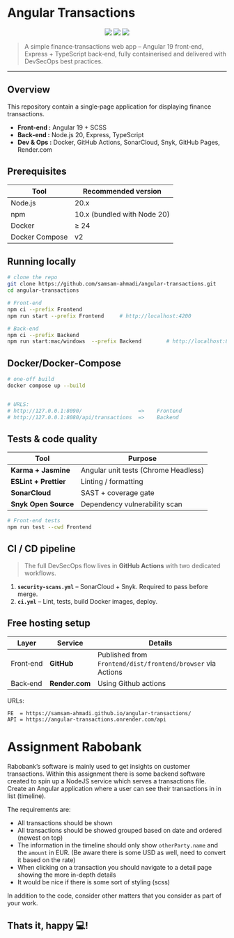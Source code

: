 
# Angular Transactions

<div align="center">
  <img src="https://img.shields.io/badge/Angular-19-red?logo=angular" />
  <img src="https://img.shields.io/badge/Docker-blue?logo=docker" />
  <img src="https://img.shields.io/badge/GitHub%20Actions-CI%2FCD-blue?logo=githubactions" />
</div>

> A simple finance‑transactions web app – Angular 19 front‑end, Express + TypeScript back‑end, fully containerised and delivered with DevSecOps best practices.


---

## Overview

This repository contain a single‑page application for displaying finance transactions.

* **Front‑end :** Angular 19 + SCSS
* **Back‑end :** Node.js 20, Express, TypeScript
* **Dev & Ops :** Docker, GitHub Actions, SonarCloud, Snyk, GitHub Pages, Render.com


## Prerequisites

| Tool           | Recommended version         |
| -------------- | --------------------------- |
| Node.js        | 20.x                        |
| npm            | 10.x (bundled with Node 20) |
| Docker         | ≥ 24                        |
| Docker Compose | v2                          |

## Running locally

```bash
# clone the repo
git clone https://github.com/samsam-ahmadi/angular-transactions.git
cd angular-transactions

# Front‑end
npm ci --prefix Frontend
npm run start --prefix Frontend     # http://localhost:4200

# Back‑end
npm ci --prefix Backend
npm run start:mac/windows  --prefix Backend        # http://localhost:8080/api
```


## Docker/Docker‑Compose

```bash
# one‑off build
docker compose up --build 


# URLS:
# http://127.0.0.1:8090/                  =>    Frontend
# http://127.0.0.1:8080/api/transactions  =>    Backend
```


## Tests & code quality

| Tool                  | Purpose                              |
| --------------------- | ------------------------------------ |
| **Karma + Jasmine**   | Angular unit tests (Chrome Headless) |
| **ESLint + Prettier** | Linting / formatting                 |
| **SonarCloud**        | SAST + coverage gate                 |
| **Snyk Open Source**  | Dependency vulnerability scan        |

```bash
# Front‑end tests
npm run test --cwd Frontend
```

## CI / CD pipeline

> The full DevSecOps flow lives in **GitHub Actions** with two dedicated workflows.

1. **`security-scans.yml`** – SonarCloud + Snyk. Required to pass before merge.
2. **`ci.yml`** – Lint, tests, build Docker images, deploy.



## Free hosting setup

| Layer     | Service                     | Details                                     |
| --------- | --------------------------- | ------------------------------------------- |
| Front‑end | **GitHub**            | Published from `Frontend/dist/frontend/browser` via Actions |
| Back‑end  | **Render.com** | Using Github actions         |

URLs:

```text
FE  = https://samsam-ahmadi.github.io/angular-transactions/
API = https://angular-transactions.onrender.com/api
```

# Assignment Rabobank

Rabobank’s software is mainly used to get insights on customer transactions. Within this assignment there is some backend software created to spin up a NodeJS service which serves a transactions file. Create an Angular application where a user can see their transactions in in list (timeline).

The requirements are:
- All transactions should be shown 
- All transactions should be showed grouped based on date and ordered (newest on top)
- The information in the timeline should only show `otherParty.name` and the `amount` in EUR. (Be aware there is some USD as well, need to convert it based on the rate)
- When clicking on a transaction you should navigate to a detail page showing the more in-depth details
- It would be nice if there is some sort of styling (scss)

In addition to the code, consider other matters that you consider as part of your work.

## Thats it, happy 💻!